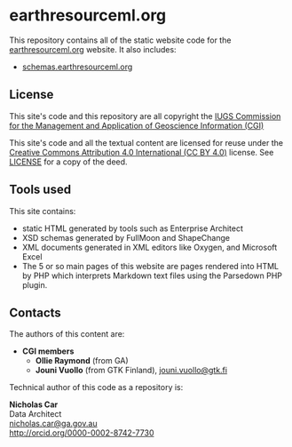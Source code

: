 # earthresourceml.org
This repository contains all of the static website code for the [earthresourceml.org]([http://earthresourceml.org) website. It also includes:

* [schemas.earthresourceml.org](http://schemas.earthresourceml.org)

## License
This site's code and this repository are all copyright the [IUGS Commission for the Management and Application of Geoscience Information (CGI)](http://www.cgi-iugs.org/)

This site's code and all the textual content are licensed for reuse under the [Creative Commons Attribution 4.0 International (CC BY 4.0)](https://creativecommons.org/licenses/by/4.0/) license. See [LICENSE](LICENSE) for a copy of the deed.

## Tools used
This site contains: 

* static HTML generated by tools such as Enterprise Architect
* XSD schemas generated by FullMoon and ShapeChange
* XML documents generated in XML editors like Oxygen, and Microsoft Excel
* The 5 or so main pages of this website are pages rendered into HTML by PHP which interprets Markdown text files using the Parsedown PHP plugin. 

## Contacts
The authors of this content are:

* **CGI members**
    * **Ollie Raymond** (from GA)
    * **Jouni Vuollo** (from GTK Finland), <jouni.vuollo@gtk.fi>

Technical author of this code as a repository is:

**Nicholas Car**  
Data Architect  
<nicholas.car@ga.gov.au>  
http://orcid.org/0000-0002-8742-7730  
